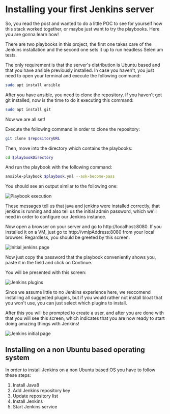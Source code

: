 # Installing your first Jenkins server

So, you read the post and wanted to do a little POC to see for yourself how this stack worked together, or maybe just want to try the playbooks. Here you are gonna learn how!

There are two playbooks in this project, the first one takes care of the Jenkins installation and the second one sets it up to run headless Selenium tests.

The only requirement is that the server's distribution is Ubuntu based and that you have ansible previously installed. In case you haven't, you just need to open your terminal and execute the following command:

``` sh
sudo apt install ansible
```

After you have ansible, you need to clone the repository. If you haven't got git installed, now is the time to do it executing this command:

``` sh
sudo apt install git
```

Now we are all set!

Execute the following command in order to clone the repository:

``` sh
git clone $repositoryURL
```

Then, move into the directory which contains the playbooks:

``` sh
cd $playbookDirectory
```

And run the playbook with the following command:

``` sh
ansible-playbook $playbook.yml --ask-become-pass
```

You should see an output similar to the following one:

![Playbook execution](/img/Capture1.PNG)

These messages tell us that java and jenkins were installed correctly, that jenkins is running and also tell us the initial admin password, which we'll need in order to configure our Jenkins instance.

Now open a browser on your server and go to http://localhost:8080. If you installed it on a VM, just go to http://vmIpAddress:8080 from your local browser. Regardless, you should be greeted by this screen:

![Initial jenkins page](/img/Capture2.PNG)

Now just copy the password that the playbook conveniently shows you, paste it in the field and click on Continue.

You will be presented with this screen:

![Jenkins plugins](/img/Capture3.PNG)

Since we assume little to no Jenkins experience here, we reccomend installing all suggested plugins, but if you would rather not install bloat that you won't use, you can just select which plugins to install.

After this you will be prompted to create a user, and after you are done with that you will see this screen, which indicates that you are now ready to start doing amazing things with Jenkins!

![Jenkins initial page](/img/Capture4.PNG)

## Installing on a non Ubuntu based operating system

In order to install Jenkins on a non Ubuntu based OS you have to follow these steps:

1. Install Java8
2. Add Jenkins repository key
3. Update repository list
4. Install Jenkins
5. Start Jenkins service